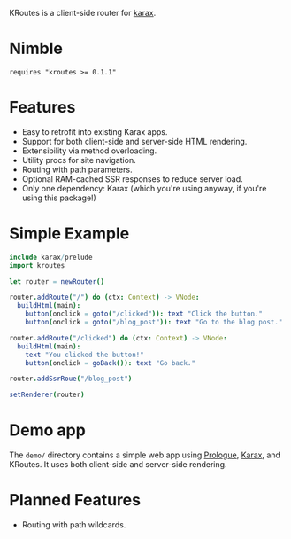 KRoutes is a client-side router for [karax](https://github.com/karaxnim/karax).

# Nimble

`requires "kroutes >= 0.1.1"`

# Features

- Easy to retrofit into existing Karax apps.
- Support for both client-side and server-side HTML rendering.
- Extensibility via method overloading.
- Utility procs for site navigation.
- Routing with path parameters.
- Optional RAM-cached SSR responses to reduce server load.
- Only one dependency: Karax (which you're using anyway, if you're using this package!)

# Simple Example

```nim
include karax/prelude
import kroutes

let router = newRouter()

router.addRoute("/") do (ctx: Context) -> VNode:
  buildHtml(main):
    button(onclick = goto("/clicked")): text "Click the button."
    button(onclick = goto("/blog_post")): text "Go to the blog post."

router.addRoute("/clicked") do (ctx: Context) -> VNode:
  buildHtml(main):
    text "You clicked the button!"
    button(onclick = goBack()): text "Go back."

router.addSsrRoue("/blog_post")

setRenderer(router)
```

# Demo app

The `demo/` directory contains a simple web app using [Prologue](https://planety.github.io/prologue/), [Karax](https://github.com/karaxnim/karax), and KRoutes. It uses both client-side and server-side rendering.

# Planned Features

- Routing with path wildcards.
